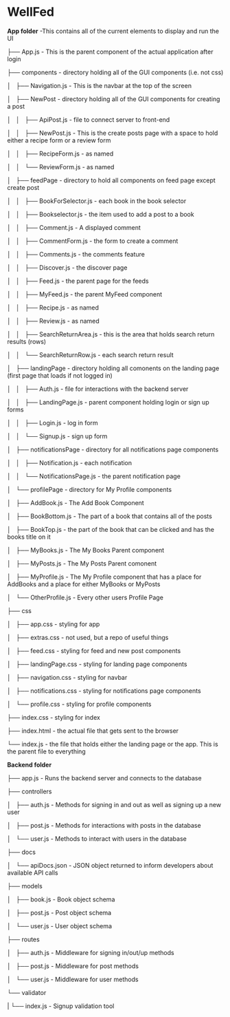 # WellFed

**App folder** -This contains all of the current elements to display and run the UI

├── App.js - This is the parent component of the actual application after login

├── components - directory holding all of the GUI components (i.e. not css)

│   ├── Navigation.js - This is the navbar at the top of the screen

│   ├── NewPost - directory holding all of the GUI components for creating a post

│   │   ├── ApiPost.js - file to connect server to front-end

│   │   ├── NewPost.js - This is the create posts page with a space to hold either a recipe form or a review form

│   │   ├── RecipeForm.js - as named

│   │   └── ReviewForm.js - as named

│   ├── feedPage - directory to hold all components on feed page except create post

│   │   ├── BookForSelector.js - each book in the book selector 

│   │   ├── Bookselector.js - the item used to add a post to a book

│   │   ├── Comment.js - A displayed comment

│   │   ├── CommentForm.js - the form to create a comment

│   │   ├── Comments.js - the comments feature

│   │   ├── Discover.js - the discover page

│   │   ├── Feed.js - the parent page for the feeds

│   │   ├── MyFeed.js - the parent MyFeed component
 
│   │   ├── Recipe.js - as named

│   │   ├── Review.js - as named

│   │   ├── SearchReturnArea.js - this is the area that holds search return results (rows)

│   │   └── SearchReturnRow.js - each search return result

│   ├── landingPage - directory holding all comonents on the landing page (first page that loads if not logged in)

│   │   ├── Auth.js - file for interactions with the backend server

│   │   ├── LandingPage.js - parent component holding login or sign up forms

│   │   ├── Login.js - log in form

│   │   └── Signup.js - sign up form

│   ├── notificationsPage - directory for all notifications page components

│   │   ├── Notification.js - each notification

│   │   └── NotificationsPage.js - the parent notification page

│   └── profilePage - directory for My Profile components

│       ├── AddBook.js - The Add Book Component

│       ├── BookBottom.js - The part of a book that contains all of the posts

│       ├── BookTop.js - the part of the book that can be clicked and has the books title on it

│       ├── MyBooks.js - The My Books Parent component

│       ├── MyPosts.js - The My Posts Parent comonent

│       ├── MyProfile.js - The My Profile component that has a place for AddBooks and a place for either MyBooks or MyPosts

│       └── OtherProfile.js - Every other users Profile Page

├── css

│   ├── app.css - styling for app

│   ├── extras.css - not used, but a repo of useful things

│   ├── feed.css - styling for feed and new post components

│   ├── landingPage.css - styling for landing page components

│   ├── navigation.css - styling for navbar

│   ├── notifications.css - styling for notifications page components

│   └── profile.css - styling for profile components

├── index.css - styling for index

├── index.html - the actual file that gets sent to the browser

└── index.js - the file that holds either the landing page or the app. This is the parent file to everything





**Backend folder**

├── app.js - Runs the backend server and connects to the database

├── controllers

│   ├── auth.js - Methods for signing in and out as well as signing up a new user

│   ├── post.js - Methods for interactions with posts in the database

│   └── user.js - Methods to interact with users in the database

├── docs

│   └── apiDocs.json - JSON object returned to inform developers about available API calls

├── models

│   ├── book.js - Book object schema

│   ├── post.js - Post object schema

│   └── user.js - User object schema

├── routes

│   ├── auth.js - Middleware for signing in/out/up methods

│   ├── post.js - Middleware for post methods

│   └── user.js - Middleware for user methods

└── validator

|   └── index.js - Signup validation tool
